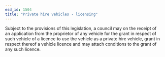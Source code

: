 ```yaml
---
esd_id: 1504
title: "Private hire vehicles - licensing"
---
```


Subject to the provisions of this legislation, a council may on the receipt of an application from the proprietor of any vehicle for the grant in respect of such vehicle of a licence to use the vehicle as a private hire vehicle, grant in respect thereof a vehicle licence and may attach conditions to the grant of any such licence.


